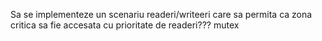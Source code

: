 Sa se implementeze un scenariu readeri/writeeri care sa permita ca zona critica sa fie accesata cu prioritate de readeri???
mutex